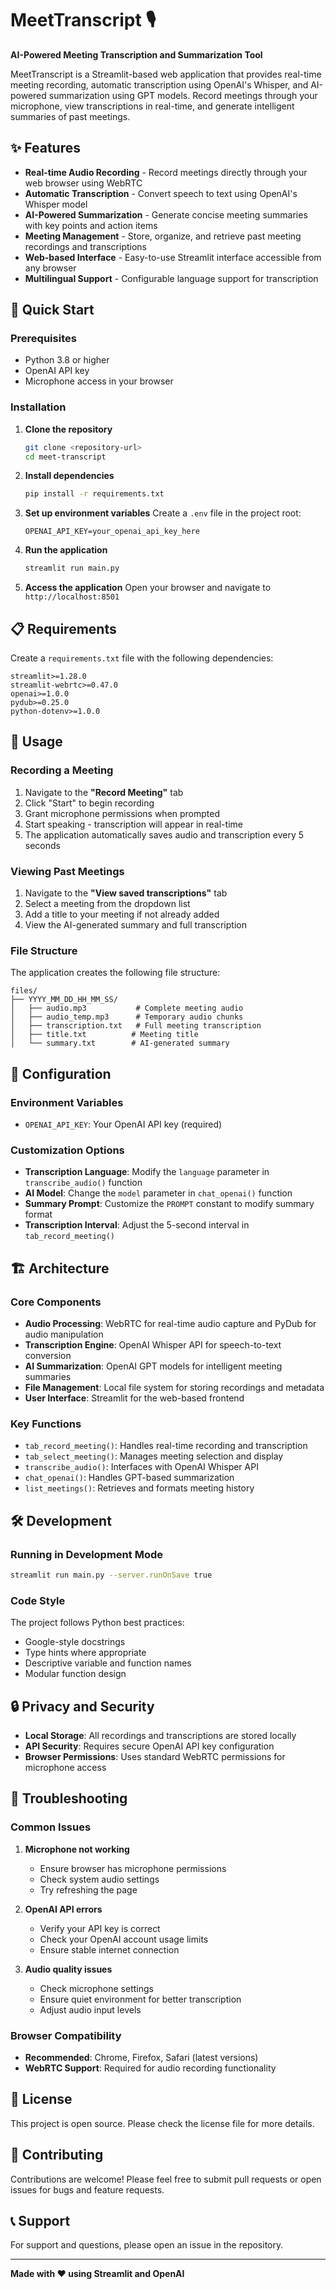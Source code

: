 # MeetTranscript 🎙️

**AI-Powered Meeting Transcription and Summarization Tool**

MeetTranscript is a Streamlit-based web application that provides real-time meeting recording, automatic transcription using OpenAI's Whisper, and AI-powered summarization using GPT models. Record meetings through your microphone, view transcriptions in real-time, and generate intelligent summaries of past meetings.

## ✨ Features

- **Real-time Audio Recording** - Record meetings directly through your web browser using WebRTC
- **Automatic Transcription** - Convert speech to text using OpenAI's Whisper model
- **AI-Powered Summarization** - Generate concise meeting summaries with key points and action items
- **Meeting Management** - Store, organize, and retrieve past meeting recordings and transcriptions
- **Web-based Interface** - Easy-to-use Streamlit interface accessible from any browser
- **Multilingual Support** - Configurable language support for transcription

## 🚀 Quick Start

### Prerequisites

- Python 3.8 or higher
- OpenAI API key
- Microphone access in your browser

### Installation

1. **Clone the repository**
   ```bash
   git clone <repository-url>
   cd meet-transcript
   ```

2. **Install dependencies**
   ```bash
   pip install -r requirements.txt
   ```

3. **Set up environment variables**
   Create a `.env` file in the project root:
   ```
   OPENAI_API_KEY=your_openai_api_key_here
   ```

4. **Run the application**
   ```bash
   streamlit run main.py
   ```

5. **Access the application**
   Open your browser and navigate to `http://localhost:8501`

## 📋 Requirements

Create a `requirements.txt` file with the following dependencies:

```
streamlit>=1.28.0
streamlit-webrtc>=0.47.0
openai>=1.0.0
pydub>=0.25.0
python-dotenv>=1.0.0
```

## 🎯 Usage

### Recording a Meeting

1. Navigate to the **"Record Meeting"** tab
2. Click "Start" to begin recording
3. Grant microphone permissions when prompted
4. Start speaking - transcription will appear in real-time
5. The application automatically saves audio and transcription every 5 seconds

### Viewing Past Meetings

1. Navigate to the **"View saved transcriptions"** tab
2. Select a meeting from the dropdown list
3. Add a title to your meeting if not already added
4. View the AI-generated summary and full transcription

### File Structure

The application creates the following file structure:
```
files/
├── YYYY_MM_DD_HH_MM_SS/
│   ├── audio.mp3           # Complete meeting audio
│   ├── audio_temp.mp3      # Temporary audio chunks
│   ├── transcription.txt   # Full meeting transcription
│   ├── title.txt          # Meeting title
│   └── summary.txt        # AI-generated summary
```

## 🔧 Configuration

### Environment Variables

- `OPENAI_API_KEY`: Your OpenAI API key (required)

### Customization Options

- **Transcription Language**: Modify the `language` parameter in `transcribe_audio()` function
- **AI Model**: Change the `model` parameter in `chat_openai()` function
- **Summary Prompt**: Customize the `PROMPT` constant to modify summary format
- **Transcription Interval**: Adjust the 5-second interval in `tab_record_meeting()`

## 🏗️ Architecture

### Core Components

- **Audio Processing**: WebRTC for real-time audio capture and PyDub for audio manipulation
- **Transcription Engine**: OpenAI Whisper API for speech-to-text conversion
- **AI Summarization**: OpenAI GPT models for intelligent meeting summaries
- **File Management**: Local file system for storing recordings and metadata
- **User Interface**: Streamlit for the web-based frontend

### Key Functions

- `tab_record_meeting()`: Handles real-time recording and transcription
- `tab_select_meeting()`: Manages meeting selection and display
- `transcribe_audio()`: Interfaces with OpenAI Whisper API
- `chat_openai()`: Handles GPT-based summarization
- `list_meetings()`: Retrieves and formats meeting history

## 🛠️ Development

### Running in Development Mode

```bash
streamlit run main.py --server.runOnSave true
```

### Code Style

The project follows Python best practices:
- Google-style docstrings
- Type hints where appropriate
- Descriptive variable and function names
- Modular function design

## 🔒 Privacy and Security

- **Local Storage**: All recordings and transcriptions are stored locally
- **API Security**: Requires secure OpenAI API key configuration
- **Browser Permissions**: Uses standard WebRTC permissions for microphone access

## 🐛 Troubleshooting

### Common Issues

1. **Microphone not working**
   - Ensure browser has microphone permissions
   - Check system audio settings
   - Try refreshing the page

2. **OpenAI API errors**
   - Verify your API key is correct
   - Check your OpenAI account usage limits
   - Ensure stable internet connection

3. **Audio quality issues**
   - Check microphone settings
   - Ensure quiet environment for better transcription
   - Adjust audio input levels

### Browser Compatibility

- **Recommended**: Chrome, Firefox, Safari (latest versions)
- **WebRTC Support**: Required for audio recording functionality

## 📄 License

This project is open source. Please check the license file for more details.

## 🤝 Contributing

Contributions are welcome! Please feel free to submit pull requests or open issues for bugs and feature requests.

## 📞 Support

For support and questions, please open an issue in the repository.

---

**Made with ❤️ using Streamlit and OpenAI** 
